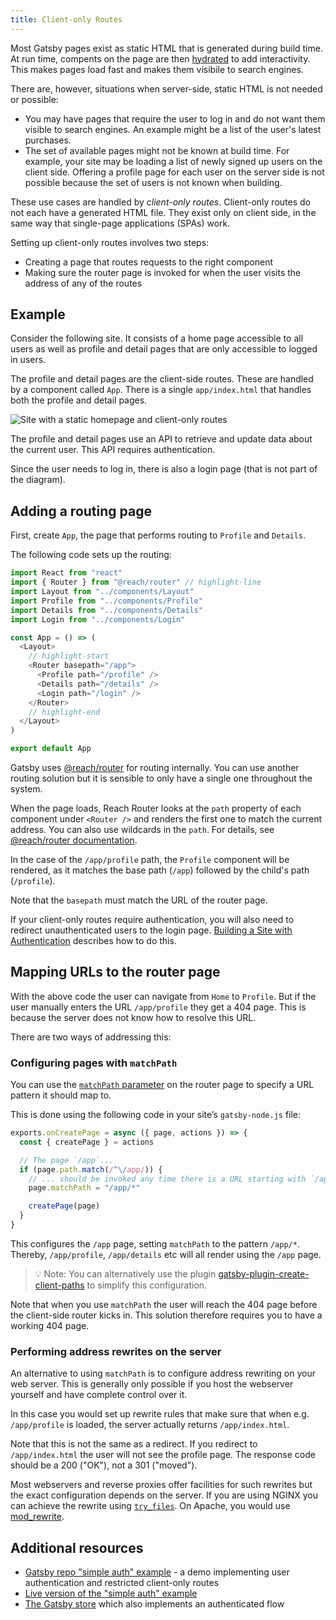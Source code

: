 ```yaml
---
title: Client-only Routes
---
```


Most Gatsby pages exist as static HTML that is generated during build time. At run time, compents on the page are then [hydrated](https://www.gatsbyjs.org/docs/react-hydration/) to add interactivity. This makes pages load fast and makes them visibile to search engines.

There are, however, situations when server-side, static HTML is not needed or possible:

- You may have pages that require the user to log in and do not want them visible to search engines. An example might be a list of the user's latest purchases.
- The set of available pages might not be known at build time. For example, your site may be loading a list of newly signed up users on the client side. Offering a profile page for each user on the server side is not possible because the set of users is not known when building.

These use cases are handled by _client-only routes_. Client-only routes do not each have a generated HTML file. They exist only on client side, in the same way that single-page applications (SPAs) work.

Setting up client-only routes involves two steps:

- Creating a page that routes requests to the right component
- Making sure the router page is invoked for when the user visits the address of any of the routes

## Example

Consider the following site. It consists of a home page accessible to all users as well as profile and detail pages that are only accessible to logged in users.

The profile and detail pages are the client-side routes. These are handled by a component called `App`. There is a single `app/index.html` that handles both the profile and detail pages.

![Site with a static homepage and client-only routes](./images/client-only-routes.png)

The profile and detail pages use an API to retrieve and update data about the current user. This API requires authentication.

Since the user needs to log in, there is also a login page (that is not part of the diagram).

## Adding a routing page

First, create `App`, the page that performs routing to `Profile` and `Details`.

The following code sets up the routing:

```jsx:title=src/pages/app.js
import React from "react"
import { Router } from "@reach/router" // highlight-line
import Layout from "../components/Layout"
import Profile from "../components/Profile"
import Details from "../components/Details"
import Login from "../components/Login"

const App = () => (
  <Layout>
    // highlight-start
    <Router basepath="/app">
      <Profile path="/profile" />
      <Details path="/details" />
      <Login path="/login" />
    </Router>
    // highlight-end
  </Layout>
)

export default App
```

Gatsby uses [@reach/router](https://reach.tech/router/) for routing internally. You can use another routing solution but it is sensible to only have a single one throughout the system.

When the page loads, Reach Router looks at the `path` property of each component under `<Router />` and renders the first one to match the current address. You can also use wildcards in the `path`. For details, see [@reach/router documentation](https://reach.tech/router/api/Router).

In the case of the `/app/profile` path, the `Profile` component will be rendered, as it matches the base path (`/app`) followed by the child's path (`/profile`).

Note that the `basepath` must match the URL of the router page.

If your client-only routes require authentication, you will also need to redirect unauthenticated users to the login page. [Building a Site with Authentication](/docs/building-a-site-with-authentication) describes how to do this.

## Mapping URLs to the router page

With the above code the user can navigate from `Home` to `Profile`. But if the user manually enters the URL `/app/profile` they get a 404 page. This is because the server does not know how to resolve this URL.

There are two ways of addressing this:

### Configuring pages with `matchPath`

You can use the [`matchPath` parameter](/docs/gatsby-internals-terminology/#matchpath) on the router page to specify a URL pattern it should map to.

This is done using the following code in your site’s `gatsby-node.js` file:

```javascript:title=gatsby-node.js
exports.onCreatePage = async ({ page, actions }) => {
  const { createPage } = actions

  // The page `/app`...
  if (page.path.match(/^\/app/)) {
    // ... should be invoked any time there is a URL starting with `/app/`
    page.matchPath = "/app/*"

    createPage(page)
  }
}
```

This configures the `/app` page, setting `matchPath` to the pattern `/app/*`. Thereby, `/app/profile`, `/app/details` etc will all render using the `/app` page.

> 💡 Note: You can alternatively use the plugin [gatsby-plugin-create-client-paths](/packages/gatsby-plugin-create-client-paths/) to simplify this configuration.

Note that when you use `matchPath` the user will reach the 404 page before the client-side router kicks in. This solution therefore requires you to have a working 404 page.

### Performing address rewrites on the server

An alternative to using `matchPath` is to configure address rewriting on your web server. This is generally only possible if you host the webserver yourself and have complete control over it.

In this case you would set up rewrite rules that make sure that when e.g. `/app/profile` is loaded, the server actually returns `/app/index.html`.

Note that this is not the same as a redirect. If you redirect to `/app/index.html` the user will not see the profile page.
The response code should be a 200 ("OK"), not a 301 ("moved").

Most webservers and reverse proxies offer facilities for such rewrites but the exact configuration depends on the server. If you are using NGINX you can achieve the rewrite using [`try_files`](https://docs.nginx.com/nginx/admin-guide/web-server/serving-static-content/#trying-several-options). On Apache, you would use [mod_rewrite](https://httpd.apache.org/docs/current/mod/mod_rewrite.html).

## Additional resources

- [Gatsby repo "simple auth" example](https://github.com/gatsbyjs/gatsby/blob/master/examples/simple-auth/) - a demo implementing user authentication and restricted client-only routes
- [Live version of the "simple auth" example](https://simple-auth.netlify.app/)
- [The Gatsby store](https://github.com/gatsbyjs/store.gatsbyjs.org) which also implements an authenticated flow
